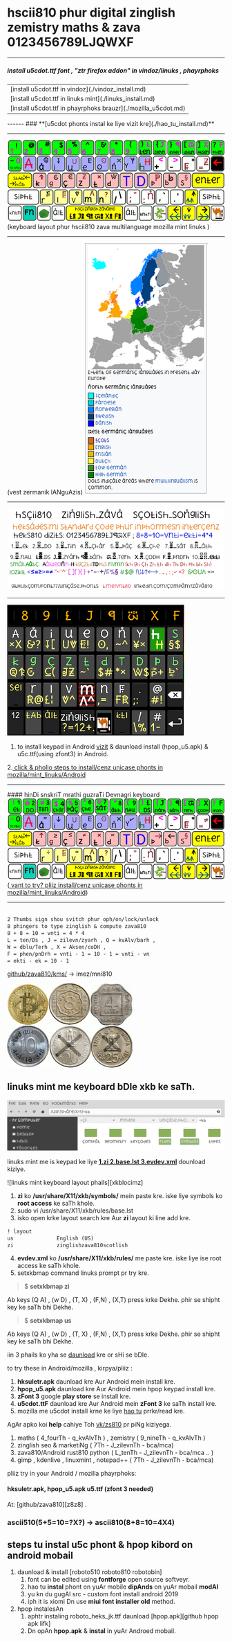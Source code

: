 # hscii810 phur digital zinglish zemistry maths & zava 0123456789LJQWXF
------
##### install **u5cdot.ttf font** , "ztr firefox addon" in vindoz/linuks , phayrphoks
<table style="width:100%">
<tr> <td>[install u5cdot.ttf in vindoz](./vindoz_install.md)</td> </tr>
<tr> <td>[install u5cdot.ttf in linuks mint](./linuks_install.md)</td></tr>
<tr> <td>[install u5cdot.ttf in phayrphoks brauzr](./mozilla_u5cdot.md)</td></tr>
</table>
------
### **[u5cdot phonts instal ke liye vizit kre](./hao_tu_install.md)**
<hr></hr>
<img src="imez/keybord/hbord_hpop_phonics.gif" alt="multilanguage keyboard">
(keyboard layout phur hscii810 zava multilanguage mozilla mint linuks )
<hr></hr>
(vest zermanik lANguAzis)

<img src="imez/keybord/vest_zemanic_languages.png" alt="multilanguage keyboard">
<hr></hr>


<img src="imez/keybord/hscii_sym_ekti.png" alt="multilanguage keyboard">

<hr></hr>
<img src="imez/keybord/hpop_camel.png" alt="multilanguage keyboard">


1. to install keypad in Android <a href="https://github.com/zava810/zava810">vizit</a> & daunload  install
(hpop_u5.apk) & u5c.ttf(using zfont3) in Android.

2.<a href="https://github.com/Font77/unicase_phonts">
click & phollo steps to install/cenz unicase phonts in mozilla/mint_linuks/Android</a>

<hr></hr>
#### hinDi snskriT mrathi guzraTi Devnagri keyboard

<img src="imez/keybord/kiiz_sym_hindi.png" alt="multilanguage keyboard">
(<a href="https://github.com/Font77/unicase_phonts">
vant to try? pliiz install/cenz unicase phonts in mozilla/mint_linuks/Android</a>)
<hr></hr>

```

2 Thumbs sign shou svitch phur oph/on/lock/unlock
8 phingers to type zinglish & compute zava810
8 + 8 = 10 = vnti = 4 * 4
L = ten/Ds , J = zilevn/zyarh , Q = kvAlv/barh ,
W = dblu/Terh , X = Aksen/coDH ,
F = phen/pnDrh = vnti - 1 = 10 - 1 = vnti - vn
= ekti - ek = 10 - 1
```
<a href="https://github.com/zava810/kms/">github/zava810/kms/</a> -> imez/mni810

<img src="https://github.com/zava810/kms/blob/main/imez/mni810/heksoin_mni810_all.gif"></img>

## linuks mint me keyboard bDle xkb ke saTh.
<img src="imez/set_phonts/xkbmintos1.png" alt="xkb folders/files">

linuks mint me is keypad ke liye **<a href="./mintoskeybord">1.zi 2.base.lst 3.evdev.xml</a>** dounload kiziye.

![linuks mint keyboard layout phails][xkblocimz]


1. **zi** ko **/usr/share/X11/xkb/symbols/** mein paste kre. iske liye symbols ko **root access** ke saTh khole.
2. sudo vi /usr/share/X11/xkb/rules/base.lst
3. isko open krke layout search kre Aur **zi** layout ki line add kre.
```
! layout
us              English (US)
zi              zinglishzava810scotlish
```
4. **evdev.xml** ko **/usr/share/X11/xkb/rules/** me paste kre. iske liye ise root access ke saTh khole.
5. setxkbmap command linuks prompt pr try kre.

> $ **setxkbmap zi**

Ab keys (Q A) , (w D) , (T, X) , (F,N) , (X,T) press krke Dekhe. phir se shipht key ke saTh bhi Dekhe.

> $ **setxkbmap us**


Ab keys (Q A) , (w D) , (T, X) , (F,N) , (X,T) press krke Dekhe. phir se shipht key ke saTh bhi Dekhe.

iin 3 phails ko yha se [daunload](../mintoskeybord) kre or sHi se bDle.

to try these in Android/mozilla , kirpya/pliiz :

1. **hksuletr.apk** daunload kre Aur Android mein install kre.
2. **hpop_u5.apk** daunload kre Aur Android mein hpop keypad install kre.
3. **zFont 3** google **play store** se install kre.
4. **u5cdot.ttF** daunload kre Aur Android mein **zFont 3** ke saTh install kre.
5. mozilla me u5cdot install krne ke liye [hao tu](./hao_tu_install.md) prrkr/read kre.

AgAr apko koi **help** cahiye Toh [vk/zs810](vk.com/zs810) pr piNg kiziyega.

1. maths ( 4_fourTh - q_kvAlvTh ) , zemistry ( 9_nineTh - q_kvAlvTh )
2. zinglish seo & marketiNg ( 7Th - J_zilevnTh - bca/mca)
3. zava810/Android rust810 python ( L_tenTh - J_zilevnTh - bca/mca .. )
4. gimp , kdenlive , linuxmint , notepad++ ( 7Th - J_zilevnTh - bca/mca)

pliiz try in your Android / mozilla phayrphoks:

#### hksuletr.apk, hpop_u5.apk u5.ttf (zfont 3 needed)
At: [github/zava810][z8z8] .



### ascii510(5+5=10=?X?) -> ascii810(8+8=10=4X4)  

## steps tu instal **u5c** phont & **hpop kibord** on android mobail
1. daunload & install [roboto510 roboto810 robotobin]
    1. font can be edited using **fontforge** open source softveyr.
    2. hao tu **instal** phont on yuAr mobile **dipAnds** on yuAr mobail **modAl**
    3. yu kn du gugAl src - custom font install android 2019
    4. iph it is xiomi Dn use **miui font installer old** method.
2. hpop instalesAn
    1. aphtr instaling roboto_heks_jk.ttf daunload [hpop.apk][github hpop apk lifk]
    2. Dn opAn **hpop.apk** & **instal** in yuAr Androed mobail.  

